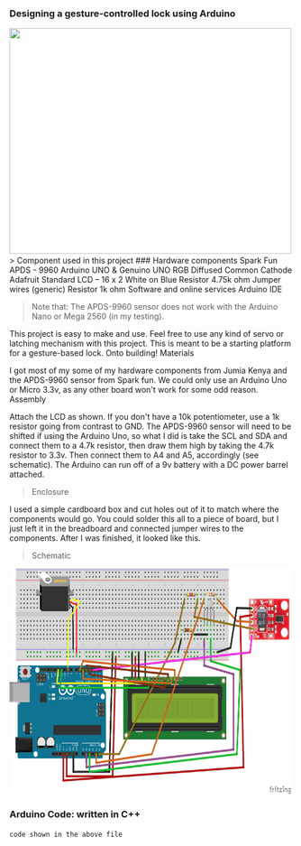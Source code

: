 
### Designing a gesture-controlled lock using Arduino

<img src="https://youtu.be/VZHX5NwCBbw" width="500" height="400" />
> Component used in this project
### Hardware components
Spark Fun APDS - 9960
Arduino UNO & Genuino UNO
RGB Diffused Common Cathode
Adafruit Standard LCD – 16 x 2 White on Blue
Resistor 4.75k ohm
Jumper wires (generic)
Resistor 1k ohm
Software and online services
Arduino IDE

> Note that:
The APDS-9960 sensor does not work with the Arduino Nano or Mega 2560 (in my testing).

This project is easy to make and use. Feel free to use any kind of servo or latching mechanism with this project. This is meant to be a starting platform for a gesture-based lock. Onto building!
Materials

I got most of my some of my hardware components from Jumia Kenya and the APDS-9960 sensor from Spark fun. We could only use an Arduino Uno or Micro 3.3v, as any other board won't work for some odd reason.
Assembly

Attach the LCD as shown. If you don't have a 10k potentiometer, use a 1k resistor going from contrast to GND. The APDS-9960 sensor will need to be shifted if using the Arduino Uno, so what I did is take the SCL and SDA and connect them to a 4.7k resistor, then draw them high by taking the 4.7k resistor to 3.3v. Then connect them to A4 and A5, accordingly (see schematic). The Arduino can run off of a 9v battery with a DC power barrel attached.
> Enclosure

I used a simple cardboard box and cut holes out of it to match where the components would go. You could solder this all to a piece of board, but I just left it in the breadboard and connected jumper wires to the components. After I was finished, it looked like this.
> Schematic
<img src="https://raw.githubusercontent.com/danielmuthama/Gesture-controlled-lock-in-Arduino/master/schematic_bb3_ojGtzuoycT.png" width="500" height="400" />

### Arduino Code: written in C++
    code shown in the above file 
